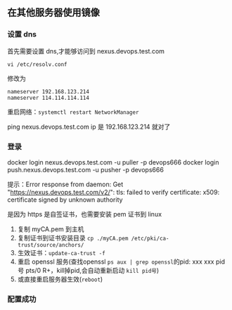 ## 在其他服务器使用镜像

### 设置 dns

首先需要设置 dns,才能够访问到 nexus.devops.test.com

```
vi /etc/resolv.conf
```

修改为

```
nameserver 192.168.123.214
nameserver 114.114.114.114
```

重启网络：`systemctl restart NetworkManager`

ping nexus.devops.test.com
ip 是 192.168.123.214 就对了

### 登录

docker login nexus.devops.test.com -u puller -p devops666
docker login push.nexus.devops.test.com -u pusher -p devops666

提示：Error response from daemon: Get "https://nexus.devops.test.com/v2/": tls: failed to verify certificate: x509: certificate signed by unknown authority

是因为 https 是自签证书，也需要安装 pem 证书到 linux

1. 复制 myCA.pem 到主机
2. 复制证书到证书安装目录 `cp ./myCA.pem /etc/pki/ca-trust/source/anchors/`
3. 生效证书：`update-ca-trust -f`
4. 重启 openssl 服务(查找openssl `ps aux | grep openssl`的pid: xxx xxx pid号 pts/0 R+，kill掉pid,会自动重新启动 `kill pid号`)
5. 或直接重启服务器生效(`reboot`)


### 配置成功
